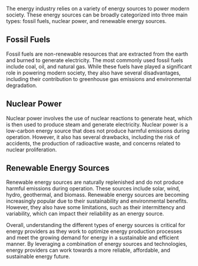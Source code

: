 
The energy industry relies on a variety of energy sources to power modern society. These energy sources can be broadly categorized into three main types: fossil fuels, nuclear power, and renewable energy sources.

Fossil Fuels
------------

Fossil fuels are non-renewable resources that are extracted from the earth and burned to generate electricity. The most commonly used fossil fuels include coal, oil, and natural gas. While these fuels have played a significant role in powering modern society, they also have several disadvantages, including their contribution to greenhouse gas emissions and environmental degradation.

Nuclear Power
-------------

Nuclear power involves the use of nuclear reactions to generate heat, which is then used to produce steam and generate electricity. Nuclear power is a low-carbon energy source that does not produce harmful emissions during operation. However, it also has several drawbacks, including the risk of accidents, the production of radioactive waste, and concerns related to nuclear proliferation.

Renewable Energy Sources
------------------------

Renewable energy sources are naturally replenished and do not produce harmful emissions during operation. These sources include solar, wind, hydro, geothermal, and biomass. Renewable energy sources are becoming increasingly popular due to their sustainability and environmental benefits. However, they also have some limitations, such as their intermittency and variability, which can impact their reliability as an energy source.

Overall, understanding the different types of energy sources is critical for energy providers as they work to optimize energy production processes and meet the growing demand for energy in a sustainable and efficient manner. By leveraging a combination of energy sources and technologies, energy providers can work towards a more reliable, affordable, and sustainable energy future.
